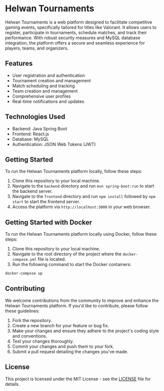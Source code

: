 # Helwan Tournaments

Helwan Tournaments is a web platform designed to facilitate competitive gaming events, specifically tailored for titles like Valorant. It allows users to register, participate in tournaments, schedule matches, and track their performance. With robust security measures and MySQL database integration, the platform offers a secure and seamless experience for players, teams, and organizers.

## Features

- User registration and authentication
- Tournament creation and management
- Match scheduling and tracking
- Team creation and management
- Comprehensive user profiles
- Real-time notifications and updates

## Technologies Used

- Backend: Java Spring Boot
- Frontend: React.js
- Database: MySQL
- Authentication: JSON Web Tokens (JWT)

## Getting Started

To run the Helwan Tournaments platform locally, follow these steps:

1. Clone this repository to your local machine.
2. Navigate to the `backend` directory and run `mvn spring-boot:run` to start the backend server.
3. Navigate to the `frontend` directory and run `npm install` followed by `npm start` to start the frontend server.
4. Access the platform via `http://localhost:3000` in your web browser.

## Getting Started with Docker

To run the Helwan Tournaments platform locally using Docker, follow these steps:

1. Clone this repository to your local machine.
2. Navigate to the root directory of the project where the `docker-compose.yml` file is located.
3. Run the following command to start the Docker containers:

```bash
docker-compose up
```

## Contributing

We welcome contributions from the community to improve and enhance the Helwan Tournaments platform. If you'd like to contribute, please follow these guidelines:

1. Fork the repository.
2. Create a new branch for your feature or bug fix.
3. Make your changes and ensure they adhere to the project's coding style and conventions.
4. Test your changes thoroughly.
5. Commit your changes and push them to your fork.
6. Submit a pull request detailing the changes you've made.

## License

This project is licensed under the MIT License - see the [LICENSE](LICENSE) file for details.

